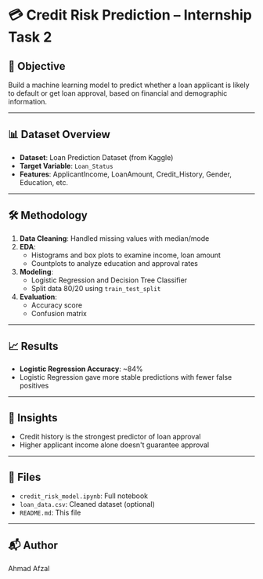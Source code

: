 # 💳 Credit Risk Prediction – Internship Task 2

## 📌 Objective

Build a machine learning model to predict whether a loan applicant is likely to default or get loan approval, based on financial and demographic information.

---

## 📊 Dataset Overview

- **Dataset**: Loan Prediction Dataset (from Kaggle)
- **Target Variable**: `Loan_Status`
- **Features**: ApplicantIncome, LoanAmount, Credit_History, Gender, Education, etc.

---

## 🛠️ Methodology

1. **Data Cleaning**: Handled missing values with median/mode
2. **EDA**:
   - Histograms and box plots to examine income, loan amount
   - Countplots to analyze education and approval rates
3. **Modeling**:
   - Logistic Regression and Decision Tree Classifier
   - Split data 80/20 using `train_test_split`
4. **Evaluation**:
   - Accuracy score
   - Confusion matrix

---

## 📈 Results

- **Logistic Regression Accuracy**: ~84%
- Logistic Regression gave more stable predictions with fewer false positives

---

## 🧠 Insights

- Credit history is the strongest predictor of loan approval
- Higher applicant income alone doesn't guarantee approval

---

## 📁 Files

- `credit_risk_model.ipynb`: Full notebook
- `loan_data.csv`: Cleaned dataset (optional)
- `README.md`: This file

---

## 📬 Author

Ahmad Afzal  
